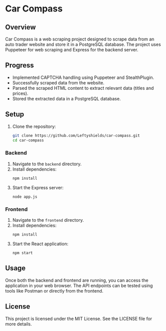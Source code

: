 # Car Compass

## Overview

Car Compass is a web scraping project designed to scrape data from an auto trader website and store it in a PostgreSQL database. The project uses Puppeteer for web scraping and Express for the backend server.

## Progress

- Implemented CAPTCHA handling using Puppeteer and StealthPlugin.
- Successfully scraped data from the website.
- Parsed the scraped HTML content to extract relevant data (titles and prices).
- Stored the extracted data in a PostgreSQL database.

## Setup

1. Clone the repository:
   ```sh
   git clone https://github.com/Leftyshields/car-compass.git
   cd car-compass
   ```

### Backend
1. Navigate to the `backend` directory.
2. Install dependencies:
   ```
   npm install
   ```
3. Start the Express server:
   ```
   node app.js
   ```

### Frontend
1. Navigate to the `frontend` directory.
2. Install dependencies:
   ```
   npm install
   ```
3. Start the React application:
   ```
   npm start
   ```

## Usage
Once both the backend and frontend are running, you can access the application in your web browser. The API endpoints can be tested using tools like Postman or directly from the frontend.

## License
This project is licensed under the MIT License. See the LICENSE file for more details.